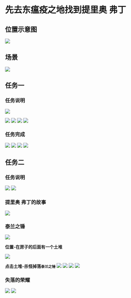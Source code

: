 # 先去东瘟疫之地找到提里奥 弗丁

## 位置示意图

![](./assets/a-1.jpg)

## 场景

![](./assets/a-2.png)

## 任务一

### 任务说明

![](./assets/a-3.jpg)

![](./assets/a-4.jpg)
![](./assets/a-5.jpg)
![](./assets/a-6.png)
![](./assets/a-7.png)

### 任务完成

![](./assets/a-8.png)
![](./assets/a-9.png)
![](./assets/a-10.png)
![](./assets/a-11.png)

## 任务二

### 任务说明

![](./assets/a-12.png)
![](./assets/13.png)

### 提里奥 弗丁的故事

![](./assets/14.png)

### 泰兰之锤

![](./assets/15.png)

**位置-在房子的后面有一个土堆**

![](./assets/16.png)

**点击土堆-杀怪掉落`泰兰之锤`**
![](./assets/17.png)
![](./assets/18.png)
![](./assets/19.png)
![](./assets/20.png)

### 失落的荣耀

![](./assets/21.png)
![](./assets/22.png)
